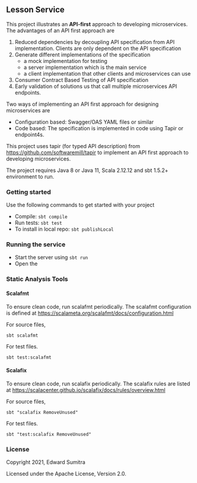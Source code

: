 ## Lesson Service
This project illustrates an **API-first** approach to developing microservices. The advantages of an API first approach are
1. Reduced dependencies by decoupling API specification from API implementation. Clients are only dependent on the API specification
2. Generate different implementations of the specification
      - a mock implementation for testing
      - a server implementation which is the main service
      - a client implementation that other clients and microservices can use
3. Consumer Contract Based Testing of API specification
4. Early validation of solutions us that call multiple microservices API endpoints.



Two ways of implementing an API first approach for designing microservices are
- Configuration based: Swagger/OAS YAML files or similar
- Code based: The specification is implemented in code using Tapir or endpoint4s.

This project uses tapir (for typed API description) from https://github.com/softwaremill/tapir to implement an API first approach to developing microservices. 

The project requires Java 8 or Java 11, Scala 2.12.12 and sbt 1.5.2+ environment to run.

### Getting started
 Use the following commands to get started with your project

 - Compile: `sbt compile`
 - Run tests: `sbt test`
 - To install in local repo: `sbt publishLocal`

### Running the service
 - Start the server using `sbt run`
 - Open the  
### Static Analysis Tools

#### Scalafmt
To ensure clean code, run scalafmt periodically. The scalafmt configuration is defined at https://scalameta.org/scalafmt/docs/configuration.html

For source files,

`sbt scalafmt`

For test files.

`sbt test:scalafmt`

#### Scalafix
To ensure clean code, run scalafix periodically. The scalafix rules are listed at https://scalacenter.github.io/scalafix/docs/rules/overview.html

For source files,

`sbt "scalafix RemoveUnused"`

For test files.

`sbt "test:scalafix RemoveUnused"`

### License
Copyright 2021, Edward Sumitra

Licensed under the Apache License, Version 2.0.
